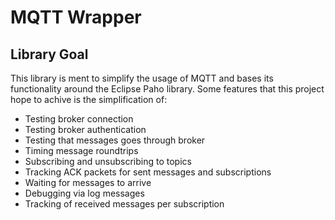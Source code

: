 # MQTT Wrapper

## Library Goal

This library is ment to simplify the usage of MQTT and bases its functionality around the Eclipse Paho library.
Some features that this project hope to achive is the simplification of:

* Testing broker connection
* Testing broker authentication
* Testing that messages goes through broker
* Timing message roundtrips
* Subscribing and unsubscribing to topics
* Tracking ACK packets for sent messages and subscriptions
* Waiting for messages to arrive
* Debugging via log messages
* Tracking of received messages per subscription
